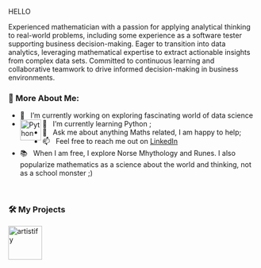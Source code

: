 HELLO

Experienced mathematician with a passion for applying analytical thinking to real-world problems, including some experience as a software tester supporting business decision-making. Eager to transition into data analytics, leveraging mathematical expertise to extract actionable insights from complex data sets. Committed to continuous learning and collaborative teamwork to drive informed decision-making in business environments.

### 🧐 More About Me:

- 🔭 &nbsp; I’m currently working on exploring fascinating world of data science
- 🌱 &nbsp; I’m currently learning Python <a href="https://www.python.org" target="_blank"><img align="left" alt="Python" height ="42px" src="https://raw.githubusercontent.com/rahul-jha98/github_readme_icons/main/language_and_tools/square/python/python.svg"></a>;
- 💬 &nbsp; Ask me about anything Maths related, I am happy to help;
- 📫 &nbsp; Feel free to reach me out on [LinkedIn](https://www.linkedin.com/in/krzysztof-buczynski/)
- 📚 &nbsp; When I am free, I explore Norse Mhythology and Runes. I also popularize mathematics as a science about the world and thinking, not as a school monster ;)

<br>


### 🛠️ My Projects
<a href="https://github.com/" target="_blank"> <img alt="artistify" src="./" height="68" align="left"> </a>
